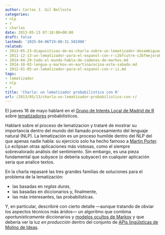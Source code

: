 ```yaml
---
author: Carlos J. Gil Bellosta
categories:
- nlp
- r
- charlas
date: 2013-05-13 07:18:08+00:00
draft: false
lastmod: '2025-04-06T19:08:31.501986'
related:
- 2013-05-23-diapositivas-de-mi-charla-sobre-un-lematizador-desambiguado-con-r.md
- 2011-12-13-un-lematizador-para-el-espanol-con-r-c2bfcutre-c2bfmejorable.md
- 2014-04-29-todo-el-mundo-habla-de-cadenas-de-markov.md
- 2014-10-03-lengua-y-markov-en-martinacocina-este-sabado.md
- 2012-01-05-un-lematizador-para-el-espanol-con-r-ii.md
tags:
- lematizador
- nlp
- r
title: 'Charla: un lematizador probabilístico con R'
url: /2013/05/13/charla-un-lematizador-probabilistico-con-r/
---
```


El jueves 16 de mayo hablaré en el [Grupo de Interés Local de Madrid de R](http://r-es.org/Grupo+de+Inter%C3%A9s+Local+de+Madrid+-+GIL+Madrid) sobre [lematizadores](http://es.wikipedia.org/wiki/Lematizaci%C3%B3n) probabilísticos.

Hablaré sobre el proceso de lematizacion y trataré de mostrar su importancia dentro del mundo del llamado procesamiento del lenguaje natural (NLP). La lematización es un proceso humilde dentro del NLP del que apenas nadie habla: su ejercicio solo ha hecho famoso a [Martin Porter](http://en.wikipedia.org/wiki/Martin_Porter). Lo eclipsan otras aplicaciones más vistosas, como el siempre sobrevalorado análisis del sentimiento. Sin embargo, es una pieza fundamental que subyace (o debería subyacer) en cualquier aplicación seria que analice textos.

En la charla repasaré las tres grandes familias de soluciones para el problema de la lematización:

* las basadas en _reglas duras_,
* las basadas en diccionarios y, finalmente,
* las más interesantes, las probabilísticas.

Y, en particular, describiré con cierto detalle —aunque tratando de obviar los aspectos técnicos más áridos— un algoritmo que combina _oportunísticamente_ diccionarios y [modelos ocultos de Markov](http://es.wikipedia.org/wiki/Modelo_oculto_de_Markov) y que debería ver la luz _en producción_ dentro del conjunto de [APIs lingüísticas de Molino de Ideas](http://www.apicultur.com/).